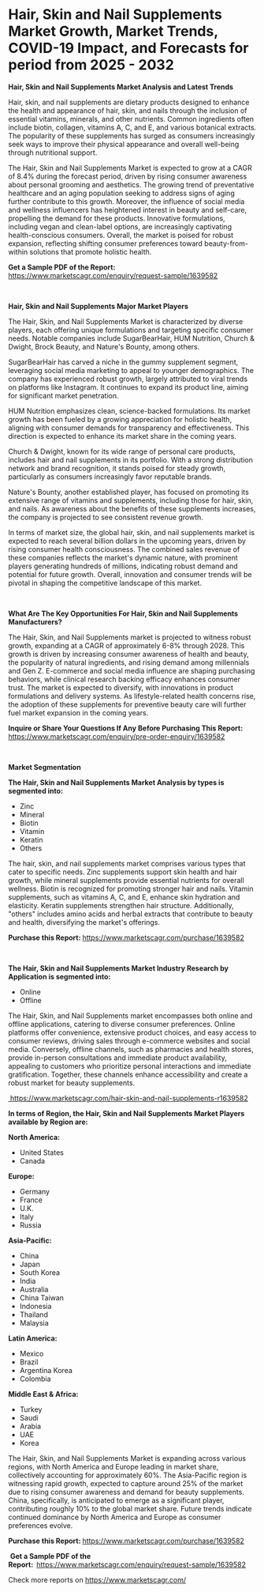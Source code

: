 <p><h1>Hair, Skin and Nail Supplements Market Growth, Market Trends, COVID-19 Impact, and Forecasts for period from 2025 - 2032</h1></p><p><strong>Hair, Skin and Nail Supplements Market Analysis and Latest Trends</strong></p>
<p><p>Hair, skin, and nail supplements are dietary products designed to enhance the health and appearance of hair, skin, and nails through the inclusion of essential vitamins, minerals, and other nutrients. Common ingredients often include biotin, collagen, vitamins A, C, and E, and various botanical extracts. The popularity of these supplements has surged as consumers increasingly seek ways to improve their physical appearance and overall well-being through nutritional support.</p><p>The Hair, Skin and Nail Supplements Market is expected to grow at a CAGR of 8.4% during the forecast period, driven by rising consumer awareness about personal grooming and aesthetics. The growing trend of preventative healthcare and an aging population seeking to address signs of aging further contribute to this growth. Moreover, the influence of social media and wellness influencers has heightened interest in beauty and self-care, propelling the demand for these products. Innovative formulations, including vegan and clean-label options, are increasingly captivating health-conscious consumers. Overall, the market is poised for robust expansion, reflecting shifting consumer preferences toward beauty-from-within solutions that promote holistic health.</p></p>
<p><strong>Get a Sample PDF of the Report:&nbsp;</strong> <a href="https://www.marketscagr.com/enquiry/request-sample/1639582?utm_campaign=2239&utm_medium=2&utm_source=Github&utm_content=ia&utm_term=14022025&utm_id=hair-skin-and-nail-supplements">https://www.marketscagr.com/enquiry/request-sample/1639582</a></p>
<p>&nbsp;</p>
<p><strong>Hair, Skin and Nail Supplements Major Market Players</strong></p>
<p><p>The Hair, Skin, and Nail Supplements Market is characterized by diverse players, each offering unique formulations and targeting specific consumer needs. Notable companies include SugarBearHair, HUM Nutrition, Church & Dwight, Brock Beauty, and Nature's Bounty, among others.</p><p>SugarBearHair has carved a niche in the gummy supplement segment, leveraging social media marketing to appeal to younger demographics. The company has experienced robust growth, largely attributed to viral trends on platforms like Instagram. It continues to expand its product line, aiming for significant market penetration.</p><p>HUM Nutrition emphasizes clean, science-backed formulations. Its market growth has been fueled by a growing appreciation for holistic health, aligning with consumer demands for transparency and effectiveness. This direction is expected to enhance its market share in the coming years.</p><p>Church & Dwight, known for its wide range of personal care products, includes hair and nail supplements in its portfolio. With a strong distribution network and brand recognition, it stands poised for steady growth, particularly as consumers increasingly favor reputable brands.</p><p>Nature's Bounty, another established player, has focused on promoting its extensive range of vitamins and supplements, including those for hair, skin, and nails. As awareness about the benefits of these supplements increases, the company is projected to see consistent revenue growth.</p><p>In terms of market size, the global hair, skin, and nail supplements market is expected to reach several billion dollars in the upcoming years, driven by rising consumer health consciousness. The combined sales revenue of these companies reflects the market's dynamic nature, with prominent players generating hundreds of millions, indicating robust demand and potential for future growth. Overall, innovation and consumer trends will be pivotal in shaping the competitive landscape of this market.</p></p>
<p>&nbsp;</p>
<p><strong>What Are The Key Opportunities For Hair, Skin and Nail Supplements Manufacturers?</strong></p>
<p><p>The Hair, Skin, and Nail Supplements market is projected to witness robust growth, expanding at a CAGR of approximately 6-8% through 2028. This growth is driven by increasing consumer awareness of health and beauty, the popularity of natural ingredients, and rising demand among millennials and Gen Z. E-commerce and social media influence are shaping purchasing behaviors, while clinical research backing efficacy enhances consumer trust. The market is expected to diversify, with innovations in product formulations and delivery systems. As lifestyle-related health concerns rise, the adoption of these supplements for preventive beauty care will further fuel market expansion in the coming years.</p></p>
<p><strong>Inquire or Share Your Questions If Any Before Purchasing This Report:</strong> <a href="https://www.marketscagr.com/enquiry/pre-order-enquiry/1639582?utm_campaign=2239&utm_medium=2&utm_source=Github&utm_content=ia&utm_term=14022025&utm_id=hair-skin-and-nail-supplements">https://www.marketscagr.com/enquiry/pre-order-enquiry/1639582</a></p>
<p>&nbsp;</p>
<p><strong>Market Segmentation</strong></p>
<p><strong>The Hair, Skin and Nail Supplements Market Analysis by types is segmented into:</strong></p>
<p><ul><li>Zinc</li><li>Mineral</li><li>Biotin</li><li>Vitamin</li><li>Keratin</li><li>Others</li></ul></p>
<p><p>The hair, skin, and nail supplements market comprises various types that cater to specific needs. Zinc supplements support skin health and hair growth, while mineral supplements provide essential nutrients for overall wellness. Biotin is recognized for promoting stronger hair and nails. Vitamin supplements, such as vitamins A, C, and E, enhance skin hydration and elasticity. Keratin supplements strengthen hair structure. Additionally, "others" includes amino acids and herbal extracts that contribute to beauty and health, diversifying the market's offerings.</p></p>
<p><strong>Purchase this Report:&nbsp;</strong><a href="https://www.marketscagr.com/purchase/1639582?utm_campaign=2239&utm_medium=2&utm_source=Github&utm_content=ia&utm_term=14022025&utm_id=hair-skin-and-nail-supplements">https://www.marketscagr.com/purchase/1639582</a></p>
<p>&nbsp;</p>
<p><strong>The Hair, Skin and Nail Supplements Market Industry Research by Application is segmented into:</strong></p>
<p><ul><li>Online</li><li>Offline</li></ul></p>
<p><p>The Hair, Skin, and Nail Supplements market encompasses both online and offline applications, catering to diverse consumer preferences. Online platforms offer convenience, extensive product choices, and easy access to consumer reviews, driving sales through e-commerce websites and social media. Conversely, offline channels, such as pharmacies and health stores, provide in-person consultations and immediate product availability, appealing to customers who prioritize personal interactions and immediate gratification. Together, these channels enhance accessibility and create a robust market for beauty supplements.</p></p>
<p><a href="https://www.marketscagr.com/hair-skin-and-nail-supplements-r1639582?utm_campaign=2239&utm_medium=2&utm_source=Github&utm_content=ia&utm_term=14022025&utm_id=hair-skin-and-nail-supplements">&nbsp;https://www.marketscagr.com/hair-skin-and-nail-supplements-r1639582</a></p>
<p><strong>In terms of Region, the Hair, Skin and Nail Supplements Market Players available by Region are:</strong></p>
<p>
    <p> <strong> North America: </strong>
        <ul>
            <li>United States</li>
            <li>Canada</li>
        </ul>
        </p> 
    <p> <strong> Europe: </strong>
        <ul>
            <li>Germany</li>
            <li>France</li>
            <li>U.K.</li>
            <li>Italy</li>
            <li>Russia</li>
        </ul>
        </p> 
    <p> <strong> Asia-Pacific: </strong>
        <ul>
            <li>China</li>
            <li>Japan</li>
            <li>South Korea</li>
            <li>India</li>
            <li>Australia</li>
            <li>China Taiwan</li>
            <li>Indonesia</li>
            <li>Thailand</li>
            <li>Malaysia</li>
        </ul>
        </p> 
    <p> <strong> Latin America: </strong>
        <ul>
            <li>Mexico</li>
            <li>Brazil</li>
            <li>Argentina Korea</li>
            <li>Colombia</li>
        </ul>
        </p> 
    <p> <strong> Middle East & Africa: </strong>
        <ul>
            <li>Turkey</li>
            <li>Saudi</li>
            <li>Arabia</li>
            <li>UAE</li>
            <li>Korea</li>
        </ul>
    </p>
    </p>
<p><p>The Hair, Skin, and Nail Supplements Market is expanding across various regions, with North America and Europe leading in market share, collectively accounting for approximately 60%. The Asia-Pacific region is witnessing rapid growth, expected to capture around 25% of the market due to rising consumer awareness and demand for beauty supplements. China, specifically, is anticipated to emerge as a significant player, contributing roughly 10% to the global market share. Future trends indicate continued dominance by North America and Europe as consumer preferences evolve.</p></p>
<p><strong>Purchase this Report: </strong><a href="https://www.marketscagr.com/purchase/1639582?utm_campaign=2239&utm_medium=2&utm_source=Github&utm_content=ia&utm_term=14022025&utm_id=hair-skin-and-nail-supplements">https://www.marketscagr.com/purchase/1639582</a></p>
<p>&nbsp;<strong>Get a Sample PDF of the Report:&nbsp;&nbsp;</strong><a href="https://www.marketscagr.com/enquiry/request-sample/1639582?utm_campaign=2239&utm_medium=2&utm_source=Github&utm_content=ia&utm_term=14022025&utm_id=hair-skin-and-nail-supplements">https://www.marketscagr.com/enquiry/request-sample/1639582</a></p>
<p><strong></strong></p>
<p>Check more reports on <a href="https://www.marketscagr.com/?utm_campaign=2239&utm_medium=2&utm_source=Github&utm_content=ia&utm_term=14022025&utm_id=hair-skin-and-nail-supplements">https://www.marketscagr.com/</a></p>